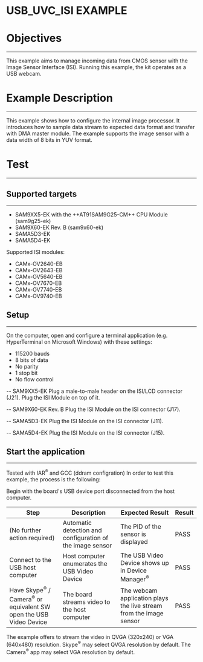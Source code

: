 USB_UVC_ISI EXAMPLE
============

# Objectives
------------
This example aims to manage incoming data from CMOS sensor with the Image Sensor Interface (ISI).
Running this example, the kit operates as a USB webcam.

# Example Description
---------------------
This example shows how to configure the internal image processor.
It introduces how to sample data stream to expected data format and transfer with DMA master module.
The example supports the image sensor with a data width of 8 bits in YUV format.

# Test
------
## Supported targets
--------------------

* SAM9XX5-EK with the ++AT91SAM9G25-CM++ CPU Module (sam9g25-ek)
* SAM9X60-EK Rev. B (sam9x60-ek)
* SAMA5D3-EK
* SAMA5D4-EK

Supported ISI modules:
* CAMx-OV2640-EB
* CAMx-OV2643-EB
* CAMx-OV5640-EB
* CAMx-OV7670-EB
* CAMx-OV7740-EB
* CAMx-OV9740-EB

## Setup
--------
On the computer, open and configure a terminal application
(e.g. HyperTerminal on Microsoft Windows) with these settings:
 - 115200 bauds
 - 8 bits of data
 - No parity
 - 1 stop bit
 - No flow control

-- SAM9XX5-EK
Plug a male-to-male header on the ISI/LCD connector (J21). Plug the ISI Module on top of it.

-- SAM9X60-EK Rev. B
Plug the ISI Module on the ISI connector (J17).

-- SAMA5D3-EK
Plug the ISI Module on the ISI connector (J11).

-- SAMA5D4-EK
Plug the ISI Module on the ISI connector (J15).

## Start the application
--------

Tested with IAR<sup>®</sup> and GCC (ddram configration)
In order to test this example, the process is the following:

Begin with the board's USB device port disconnected from the host computer.

Step | Description | Expected Result | Result
-----|-------------|-----------------|-------
(No further action required) | Automatic detection and configuration of the image sensor | The PID of the sensor is displayed | PASS
Connect to the USB host computer | Host computer enumerates the USB Video Device | The USB Video Device shows up in Device Manager<sup>®</sup> | PASS
Have Skype<sup>®</sup> / Camera<sup>®</sup> or equivalent SW open the USB Video Device | The board streams video to the host computer | The webcam application plays the live stream from the image sensor | PASS

The example offers to stream the video in QVGA (320x240) or VGA (640x480) resolution.
Skype<sup>®</sup> may select QVGA resolution by default.
The Camera<sup>®</sup> app may select VGA resolution by default.
